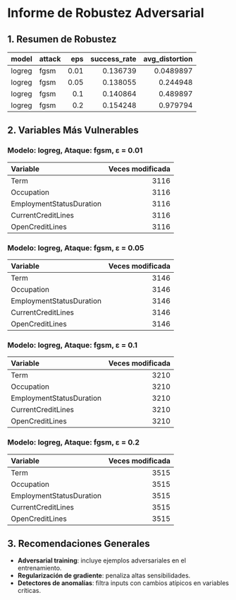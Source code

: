 # Informe de Robustez Adversarial

## 1. Resumen de Robustez

| model   | attack   |   eps |   success_rate |   avg_distortion |
|:--------|:---------|------:|---------------:|-----------------:|
| logreg  | fgsm     |  0.01 |       0.136739 |        0.0489897 |
| logreg  | fgsm     |  0.05 |       0.138055 |        0.244948  |
| logreg  | fgsm     |  0.1  |       0.140864 |        0.489897  |
| logreg  | fgsm     |  0.2  |       0.154248 |        0.979794  |

## 2. Variables Más Vulnerables

### Modelo: **logreg**, Ataque: **fgsm**, ε = 0.01

| Variable | Veces modificada |
|:---------|-----------------:|
| Term | 3116 |
| Occupation | 3116 |
| EmploymentStatusDuration | 3116 |
| CurrentCreditLines | 3116 |
| OpenCreditLines | 3116 |

### Modelo: **logreg**, Ataque: **fgsm**, ε = 0.05

| Variable | Veces modificada |
|:---------|-----------------:|
| Term | 3146 |
| Occupation | 3146 |
| EmploymentStatusDuration | 3146 |
| CurrentCreditLines | 3146 |
| OpenCreditLines | 3146 |

### Modelo: **logreg**, Ataque: **fgsm**, ε = 0.1

| Variable | Veces modificada |
|:---------|-----------------:|
| Term | 3210 |
| Occupation | 3210 |
| EmploymentStatusDuration | 3210 |
| CurrentCreditLines | 3210 |
| OpenCreditLines | 3210 |

### Modelo: **logreg**, Ataque: **fgsm**, ε = 0.2

| Variable | Veces modificada |
|:---------|-----------------:|
| Term | 3515 |
| Occupation | 3515 |
| EmploymentStatusDuration | 3515 |
| CurrentCreditLines | 3515 |
| OpenCreditLines | 3515 |

## 3. Recomendaciones Generales

- **Adversarial training**: incluye ejemplos adversariales en el entrenamiento.
- **Regularización de gradiente**: penaliza altas sensibilidades.
- **Detectores de anomalías**: filtra inputs con cambios atípicos en variables críticas.
